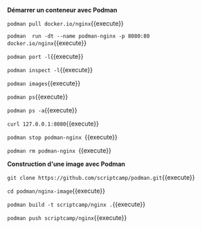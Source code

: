 
**Démarrer un conteneur avec Podman**


`podman pull docker.io/nginx`{{execute}}

`podman  run -dt --name podman-nginx -p 8080:80 docker.io/nginx`{{execute}}

`podman port -l`{{execute}}

`podman inspect -l`{{execute}}

`podman images`{{execute}}

`podman ps`{{execute}}

`podman ps -a`{{execute}}

`curl 127.0.0.1:8080`{{execute}}

`podman stop podman-nginx `{{execute}}

`podman rm podman-nginx `{{execute}}


**Construction d'une image avec Podman**


`git clone https://github.com/scriptcamp/podman.git`{{execute}}

`cd podman/nginx-image`{{execute}}

`podman build -t scriptcamp/nginx .`{{execute}}

`podman push scriptcamp/nginx`{{execute}}

